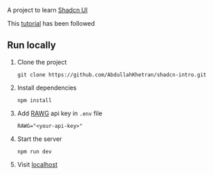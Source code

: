 A project to learn [Shadcn UI](https://ui.shadcn.com/) 

This [tutorial](https://youtu.be/7MKEOfSP2s4?feature=shared) has been followed

## Run locally

1. Clone the project
    ```
    git clone https://github.com/AbdullahKhetran/shadcn-intro.git
    ```

2. Install dependencies
    ```
    npm install
    ```

3. Add [RAWG](https://rawg.io/apidocs) api key in `.env` file
    ```
    RAWG="<your-api-key>"
    ```

4. Start the server
    ```
    npm run dev
    ```

5. Visit [localhost](http://localhost:3000/)
